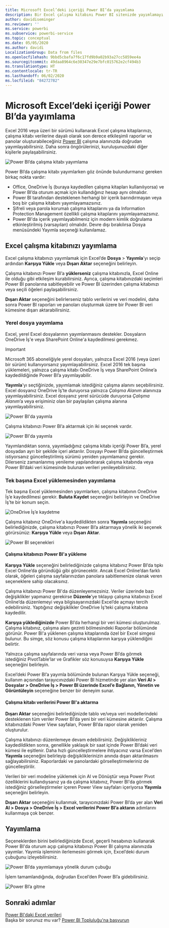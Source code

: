 ```yaml
---
title: Microsoft Excel’deki içeriği Power BI’da yayımlama
description: Bir Excel çalışma kitabını Power BI sitenizde yayımlamayı öğrenin.
author: davidiseminger
ms.reviewer: ''
ms.service: powerbi
ms.subservice: powerbi-service
ms.topic: conceptual
ms.date: 05/05/2020
ms.author: davidi
LocalizationGroup: Data from files
ms.openlocfilehash: 9bbd5cbafa7f6c17fd9b9a02b93a27cc5859ee4a
ms.sourcegitcommit: 49daa8964c6e30347e29e7bfc015762e2cf494b3
ms.translationtype: HT
ms.contentlocale: tr-TR
ms.lasthandoff: 06/02/2020
ms.locfileid: "84272782"
---
```

# <a name="publish-to-power-bi-from-microsoft-excel"></a>Microsoft Excel’deki içeriği Power BI’da yayımlama
Excel 2016 veya üzeri bir sürümü kullanarak Excel çalışma kitaplarınızı, çalışma kitabı verilerine dayalı olarak son derece etkileşimli raporlar ve panolar oluşturabileceğiniz [Power BI](https://powerbi.microsoft.com) çalışma alanınızda doğrudan yayımlayabilirsiniz. Daha sonra öngörülerinizi, kuruluşunuzdaki diğer kişilerle paylaşabilirsiniz.

![Power BI’da çalışma kitabı yayımlama](media/service-publish-from-excel/pbi_uploadexport2.png)

Power BI’da çalışma kitabı yayımlarken göz önünde bulundurmanız gereken birkaç nokta vardır:

* Office, OneDrive İş (buraya kaydedilen çalışma kitapları kullanılıyorsa) ve Power BI’da oturum açmak için kullandığınız hesap aynı olmalıdır.
* Power BI tarafından desteklenen herhangi bir içerik barındırmayan veya boş bir çalışma kitabını yayımlayamazsınız.
* Şifreli veya parola korumalı çalışma kitaplarını ya da Information Protection Management özellikli çalışma kitaplarını yayımlayamazsınız.
* Power BI'da içerik yayımlayabilmeniz için modern kimlik doğrulama etkinleştirilmiş (varsayılan) olmalıdır. Devre dışı bırakılırsa Dosya menüsündeki Yayımla seçeneği kullanılamaz.

## <a name="publish-your-excel-workbook"></a>Excel çalışma kitabınızı yayımlama
Excel çalışma kitabınızı yayımlamak için Excel’de **Dosya** > **Yayımla**’yı seçip ardından **Karşıya Yükle** veya **Dışarı Aktar** seçeneğini belirleyin.

Çalışma kitabınızı Power BI’a **yüklerseniz** çalışma kitabınızla, Excel Online ile olduğu gibi etkileşim kurabilirsiniz. Ayrıca, çalışma kitabınızdaki seçimleri Power BI panolarına sabitleyebilir ve Power BI üzerinden çalışma kitabınızı veya seçili öğeleri paylaşabilirsiniz.

**Dışarı Aktar** seçeneğini belirlerseniz tablo verilerini ve veri modelini, daha sonra Power BI raporları ve panoları oluşturmak üzere bir Power BI veri kümesine dışarı aktarabilirsiniz.

### <a name="local-file-publishing"></a>Yerel dosya yayımlama
Excel, yerel Excel dosyalarının yayımlanmasını destekler. Dosyaların OneDrive İş'e veya SharePoint Online'a kaydedilmesi gerekmez.

> [!IMPORTANT]
> Microsoft 365 aboneliğiyle yerel dosyaları, yalnızca Excel 2016 (veya üzeri bir sürüm) kullanıyorsanız yayımlayabilirsiniz. Excel 2016 tek başına yüklemeleri, yalnızca çalışma kitabı OneDrive İş veya SharePoint Online’a kaydedildiğinde Power BI’a yayımlayabilir.
> 

**Yayımla**'yı seçtiğinizde, yayımlamak istediğiniz çalışma alanını seçebilirsiniz. Excel dosyanız OneDrive İş’te duruyorsa yalnızca *Çalışma Alanım* alanınıza yayımlayabilirsiniz. Excel dosyanız yerel sürücüde duruyorsa *Çalışma Alanım*’a veya erişiminiz olan bir paylaşılan çalışma alanına yayımlayabilirsiniz.

![Power BI'da yayımla](media/service-publish-from-excel/pbi_choose_workspace.png)

Çalışma kitabınızı Power BI’a aktarmak için iki seçenek vardır.

![Power BI'da yayımla](media/service-publish-from-excel/pbi_uploadexport3.png)

Yayımlandıktan sonra, yayımladığınız çalışma kitabı içeriği Power BI’a, yerel dosyadan ayrı bir şekilde içeri aktarılır. Dosyayı Power BI’da güncelleştirmek istiyorsanız güncelleştirilmiş sürümü yeniden yayımlamanız gerekir. Dilerseniz zamanlanmış yenileme yapılandırarak çalışma kitabında veya Power BI’daki veri kümesinde bulunan verileri yenileyebilirsiniz.

### <a name="publishing-from-a-standalone-excel-installation"></a>Tek başına Excel yüklemesinden yayımlama
Tek başına Excel yüklemesinden yayımlarken, çalışma kitabının OneDrive İş’e kaydedilmesi gerekir. **Buluta Kaydet** seçeneğini belirleyin ve OneDrive İş’te bir konum seçin.

![OneDrive İş’e kaydetme](media/service-publish-from-excel/pbi_savetoonedrive2.png)

Çalışma kitabınız OneDrive'a kaydedildikten sonra **Yayımla** seçeneğini belirlediğinizde, çalışma kitabınızı Power BI’a aktarmaya yönelik iki seçenek görürsünüz: **Karşıya Yükle** veya **Dışarı Aktar**.

![Power BI seçenekleri](media/service-publish-from-excel/pbi_uploadexport2.png)

#### <a name="upload-your-workbook-to-power-bi"></a>Çalışma kitabınızı Power BI'a yükleme
**Karşıya Yükle** seçeneğini belirlediğinizde çalışma kitabınız Power BI’da tıpkı Excel Online’da göründüğü gibi görünecektir. Ancak Excel Online’dan farklı olarak, öğeleri çalışma sayfalarınızdan panolara sabitlemenize olanak veren seçeneklere sahip olacaksınız.

Çalışma kitabınızı Power BI'da düzenleyemezsiniz. Veriler üzerinde bazı değişiklikler yapmanız gerekirse **Düzenle**’ye tıklayıp çalışma kitabınızı Excel Online’da düzenlemeyi veya bilgisayarınızdaki Excel’de açmayı tercih edebilirsiniz. Yaptığınız değişiklikler OneDrive İş’teki çalışma kitabına kaydedilir.

**Karşıya yüklediğinizde** Power BI’da herhangi bir veri kümesi oluşturulmaz. Çalışma kitabınız, çalışma alanı gezinti bölmesindeki Raporlar bölümünde görünür. Power BI'a yüklenen çalışma kitaplarında özel bir Excel simgesi bulunur. Bu simge, söz konusu çalışma kitaplarının karşıya yüklendiğini belirtir.

Yalnızca çalışma sayfalarında veri varsa veya Power BI’da görmek istediğiniz PivotTable’lar ve Grafikler söz konusuysa **Karşıya Yükle** seçeneğini belirleyin.

Excel’deki Power BI’a yayımla bölümünde bulunan Karşıya Yükle seçeneği, kullanım açısından tarayıcınızdaki Power BI hizmetinde yer alan **Veri Al > Dosyalar > OneDrive İş > Power BI üzerinde Excel’e Bağlanın, Yönetin ve Görüntüleyin** seçeneğine benzer bir deneyim sunar.

#### <a name="export-workbook-data-to-power-bi"></a>Çalışma kitabı verilerini Power BI'a aktarma
**Dışarı Aktar** seçeneğini belirlediğinizde tablo ve/veya veri modellerindeki desteklenen tüm veriler Power BI’da yeni bir veri kümesine aktarılır. Çalışma kitabınızdaki Power View sayfaları, Power BI’da rapor olarak yeniden oluşturulur.

Çalışma kitabınızı düzenlemeye devam edebilirsiniz. Değişiklikleriniz kaydedildikten sonra, genellikle yaklaşık bir saat içinde Power BI’daki veri kümesi ile eşitlenir. Daha hızlı güncelleştirmelere ihtiyacınız varsa Excel’den **Yayımla** seçeneğini belirleyip değişikliklerinizin anında dışarı aktarılmasını sağlayabilirsiniz. Raporlardaki ve panolardaki görselleştirmeleriniz de güncelleştirilir.

Verileri bir veri modeline yüklemek için Al ve Dönüştür veya Power Pivot özelliklerini kullandıysanız ya da çalışma kitabınız, Power BI'da görmek istediğiniz görselleştirmeler içeren Power View sayfaları içeriyorsa **Yayımla** seçeneğini belirleyin.

**Dışarı Aktar** seçeneğini kullanmak, tarayıcınızdaki Power BI’da yer alan **Veri Al > Dosya > OneDrive İş > Excel verilerini Power BI’a aktarın** adımlarını kullanmaya çok benzer.

## <a name="publishing"></a>Yayımlama
Seçeneklerden birini belirlediğinizde Excel, geçerli hesabınızı kullanarak Power BI'da oturum açıp çalışma kitabınızı Power BI çalışma alanınızda yayımlar. Yayımla işleminin ilerlemesini görmek için, Excel’deki durum çubuğunu izleyebilirsiniz.

![Power BI’da yayımlamaya yönelik durum çubuğu](media/service-publish-from-excel/pbi_publishingstatus.png)

İşlem tamamlandığında, doğrudan Excel’den Power BI’a gidebilirsiniz.

![Power BI’a gitme](media/service-publish-from-excel/pbi_gotopbi.png)

## <a name="next-steps"></a>Sonraki adımlar
[Power BI'daki Excel verileri](service-excel-workbook-files.md)  
Başka bir sorunuz mu var? [Power BI Topluluğu'na başvurun](https://community.powerbi.com/)

